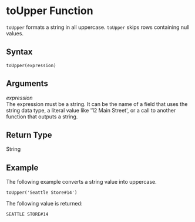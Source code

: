 # toUpper Function<a name="toUpper-function"></a>

`toUpper` formats a string in all uppercase\. `toUpper` skips rows containing null values\.

## Syntax<a name="toUpper-function-syntax"></a>

```
toUpper(expression)
```

## Arguments<a name="toUpper-function-arguments"></a>

 *expression*   
The expression must be a string\. It can be the name of a field that uses the string data type, a literal value like '12 Main Street', or a call to another function that outputs a string\.

## Return Type<a name="toUpper-function-return-type"></a>

String

## Example<a name="toUpper-function-example"></a>

The following example converts a string value into uppercase\.

```
toUpper('Seattle Store#14')
```

The following value is returned:

```
SEATTLE STORE#14
```